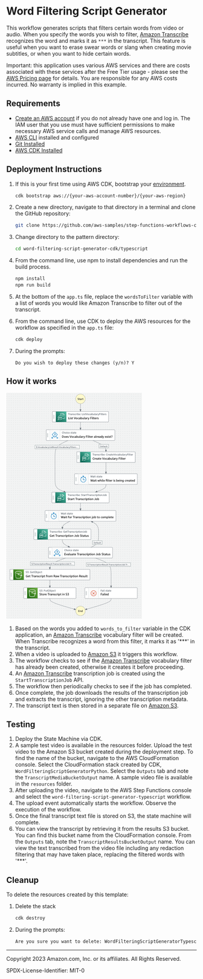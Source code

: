 # Word Filtering Script Generator

This workflow generates scripts that filters certain words from video or audio. When you specify the words you wish to filter, [Amazon Transcribe](https://aws.amazon.com/transcribe/) recognizes the word and marks it as `***` in the transcript.
This feature is useful when you want to erase swear words or slang when creating movie subtitles, or when you want to hide certain words.

Important: this application uses various AWS services and there are costs associated with these services after the Free Tier usage - please see the [AWS Pricing page](https://aws.amazon.com/pricing/) for details. You are responsible for any AWS costs incurred. No warranty is implied in this example.

## Requirements

* [Create an AWS account](https://portal.aws.amazon.com/gp/aws/developer/registration/index.html) if you do not already have one and log in. The IAM user that you use must have sufficient permissions to make necessary AWS service calls and manage AWS resources.
* [AWS CLI](https://docs.aws.amazon.com/cli/latest/userguide/install-cliv2.html) installed and configured
* [Git Installed](https://git-scm.com/book/en/v2/Getting-Started-Installing-Git)
* [AWS CDK Installed](https://docs.aws.amazon.com/cdk/v2/guide/getting_started.html#getting_started_install)

## Deployment Instructions

1. If this is your first time using AWS CDK, bootstrap your [environment](https://docs.aws.amazon.com/cdk/v2/guide/getting_started.html#getting_started_bootstrap).

    ```bash
    cdk bootstrap aws://{your-aws-account-number}/{your-aws-region}
    ```

1. Create a new directory, navigate to that directory in a terminal and clone the GitHub repository:

    ```bash
    git clone https://github.com/aws-samples/step-functions-workflows-collection
    ```

1. Change directory to the pattern directory:

    ```bash
    cd word-filtering-script-generator-cdk/typescript
    ```

1. From the command line, use npm to install dependencies and run the build process.

    ```bash
    npm install
    npm run build
    ```

1. At the bottom of the `app.ts` file, replace the `wordsToFilter` variable with a list of words you would like Amazon Transcribe to filter out of the transcript.

1. From the command line, use CDK to deploy the AWS resources for the workflow as specified in the ```app.ts``` file:

    ```bash
    cdk deploy
    ```

1. During the prompts:

    ```text
    Do you wish to deploy these changes (y/n)? Y
    ```

## How it works

![image](./resources/statemachine.png)

1. Based on the words you added to `words_to_filter` variable in the CDK application, an [Amazon Transcribe](https://aws.amazon.com/transcribe/) vocabulary filter will be created. When Transcribe recognizes a word from this filter, it marks it as '***' in the transcript.
1. When a video is uploaded to [Amazon S3](https://aws.amazon.com/s3/) it triggers this workflow.
1. The workflow checks to see if the [Amazon Transcribe](https://aws.amazon.com/transcribe/) vocabulary filter has already been created, otherwise it creates it before proceeding.
1. An [Amazon Transcribe](https://aws.amazon.com/transcribe/) transcription job is created using the `StartTranscriptionJob` API.
1. The workflow then periodically checks to see if the job has completed.
1. Once complete, the job downloads the results of the transcription job and extracts the transcript, ignoring the other transcription metadata.
1. The transcript text is then stored in a separate file on [Amazon S3](https://aws.amazon.com/s3/).

## Testing

1. Deploy the State Machine via CDK.
1. A sample test video is available in the resources folder. Upload the test video to the Amazon S3 bucket created during the deployment step. To find the name of the bucket, navigate to the AWS CloudFormation console. Select the CloudFormation stack created by CDK, `WordFilteringScriptGeneratorPython`. Select the `Outputs` tab and note the `TranscriptMediaBucketOutput` name. A sample video file is available in the `resources` folder.
1. After uploading the video, navigate to the AWS Step Functions console and select the `word-filtering-script-generator-typescript` workflow.
1. The upload event automatically starts the workflow. Observe the execution of the workflow.
1. Once the final transcript text file is stored on S3, the state machine will complete.
1. You can view the transcript by retrieving it from the results S3 bucket. You can find this bucket name from the CloudFormation console. From the `Outputs` tab, note the `TranscriptResultsBucketOutput` name. You can view the text transcribed from the video file including any redaction filtering that may have taken place, replacing the filtered words with '***'.

## Cleanup

To delete the resources created by this template:

1. Delete the stack

    ```bash
    cdk destroy
    ```

1. During the prompts:

    ```bash
    Are you sure you want to delete: WordFilteringScriptGeneratorTypescript (y/n)? Y
    ```

----
Copyright 2023 Amazon.com, Inc. or its affiliates. All Rights Reserved.

SPDX-License-Identifier: MIT-0
